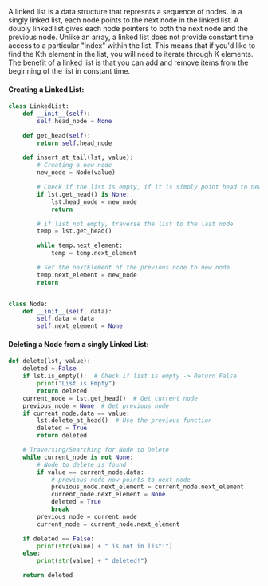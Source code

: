 A linked list is a data structure that represnts a sequence of nodes. In a singly linked list, each node points to the next node in the linked list.
A doubly linked list gives each node pointers to both the next node and the previous node. Unlike an array, a linked list does not provide constant
time access to a particular "index" within the list. This means that if you'd like to find the Kth element in the list, you will need to iterate
through K elements.
The benefit of a linked list is that you can add and remove items from the beginning of the list in constant time.

#### Creating a Linked List:
```python
class LinkedList:
    def __init__(self):
        self.head_node = None

    def get_head(self):
        return self.head_node
    
    def insert_at_tail(lst, value):
        # Creating a new node
        new_node = Node(value)

        # Check if the list is empty, if it is simply point head to new node
        if lst.get_head() is None:
            lst.head_node = new_node
            return

        # if list not empty, traverse the list to the last node
        temp = lst.get_head()

        while temp.next_element:
            temp = temp.next_element

        # Set the nextElement of the previous node to new node
        temp.next_element = new_node
        return


class Node:
    def __init__(self, data):
        self.data = data
        self.next_element = None
```

#### Deleting a Node from a singly Linked List:
```python
def delete(lst, value):
    deleted = False
    if lst.is_empty():  # Check if list is empty -> Return False
        print("List is Empty")
        return deleted
    current_node = lst.get_head()  # Get current node
    previous_node = None  # Get previous node
    if current_node.data == value:
        lst.delete_at_head()  # Use the previous function
        deleted = True
        return deleted

    # Traversing/Searching for Node to Delete
    while current_node is not None:
        # Node to delete is found
        if value == current_node.data:
            # previous node now points to next node
            previous_node.next_element = current_node.next_element
            current_node.next_element = None
            deleted = True
            break
        previous_node = current_node
        current_node = current_node.next_element

    if deleted == False:
        print(str(value) + " is not in list!")
    else:
        print(str(value) + " deleted!")

    return deleted
```
